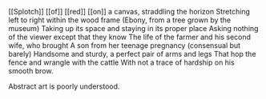 [[Splotch]] [[of]] [[red]] [[on]] a canvas, straddling the horizon
Stretching left to right within the wood frame
(Ebony, from a tree grown by the museum)
Taking up its space and staying in its proper place
Asking nothing of the viewer except that they know
The life of the farmer and his second wife, who brought
A son from her teenage pregnancy (consensual but barely)
Handsome and sturdy, a perfect pair of arms and legs
That hop the fence and wrangle with the cattle
With not a trace of hardship on his smooth brow.

Abstract art is poorly understood.

